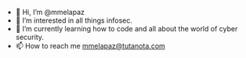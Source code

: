 - 👋 Hi, I’m @mmelapaz
- 👀 I’m interested in all things infosec.
- 🌱 I’m currently learning how to code and all about the world of cyber security.
- 📫 How to reach me mmelapaz@tutanota.com

<!---
mmelapaz/mmelapaz is a ✨ special ✨ repository because its `README.md` (this file) appears on your GitHub profile.
You can click the Preview link to take a look at your changes.
--->
